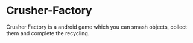 # Crusher-Factory
Crusher Factory is a android game which you can smash objects, collect them and complete the recycling.
